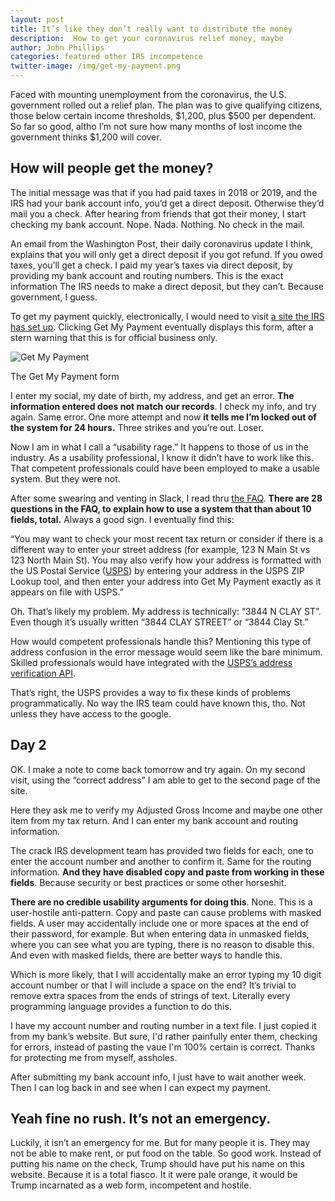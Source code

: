 ```yaml
---
layout: post
title: It’s like they don’t really want to distribute the money 
description:  How to get your coronavirus relief money, maybe
author: John Phillips
categories: featured other IRS incompetence 
twitter-image: /img/get-my-payment.png
---
```


Faced with mounting unemployment from the coronavirus, the U.S. government rolled out a relief plan. The plan was to give qualifying citizens, those below certain income thresholds, $1,200, plus $500 per dependent. So far so good, altho I’m not sure how many months of lost income the government thinks $1,200 will cover. 

## How will people get the money? 

The initial message was that if you had paid taxes in 2018 or 2019, and the IRS had your bank account info, you’d get a direct deposit. Otherwise they’d mail you a check. After hearing from friends that got their money, I start checking my bank account.  Nope. Nada. Nothing. No check in the mail.

An email from the Washington Post, their daily coronavirus update I think, explains that you will only get a direct deposit if you got refund. If you owed taxes, you’ll get a check. I paid my year’s taxes via direct deposit, by providing my bank account and routing numbers. This is the exact information The IRS needs to make a direct deposit, but they can’t. Because government, I guess. 

To get my payment quickly, electronically, I would need to visit [a site the IRS has set up](https://www.irs.gov/coronavirus/get-my-payment). Clicking Get My Payment eventually displays this form, after a stern warning that this is for official business only. 

<div>
<img src="{{page.twitter-image}}" class="full-width" alt="Get My Payment">
<p class="caption">The Get My Payment form</p>
</div>

I enter my social, my date of birth, my address, and get an error. **The information entered does not match our records**. I check my info, and try again. Same error. One more attempt and now **it tells me I’m locked out of the system for 24 hours.** Three strikes and you’re out. Loser.

Now I am in what I call a “usability rage.” It happens to those of us in the industry. As a usability professional, I know it didn’t have to work like this. That competent professionals could have been employed to make a usable system. But they were not. 

After some swearing and venting in Slack, I read thru [the FAQ](https://www.irs.gov/coronavirus/get-my-payment-frequently-asked-questions). **There are 28 questions in the FAQ,  to explain how to use a system that than about 10 fields, total.** Always a good sign. I eventually find this:  

“You may want to check your most recent tax return or consider if there is a different way to enter your street address (for example, 123 N Main St vs 123 North Main St).  You may also verify how your address is formatted with the US Postal Service ([USPS](https://tools.usps.com/zip-code-lookup.htm?byaddress)) by entering your address in the USPS ZIP Lookup tool, and then enter your address into Get My Payment exactly as it appears on file with USPS.”

Oh. That’s likely my problem. My address is technically: “3844 N CLAY ST”. Even though it’s usually written “3844 CLAY STREET” or “3844 Clay St.”

How would competent professionals handle this? Mentioning this type of address confusion in the error message would seem like the bare minimum. Skilled professionals would have integrated with the [USPS’s address verification API](https://www.usps.com/business/web-tools-apis/address-information-api.htm#_Toc34052586). 

That’s right, the USPS provides a way to fix these kinds of problems programmatically. No way the IRS team could have known this, tho. Not unless they have access to the google.

## Day 2

OK. I make a note to come back tomorrow and try again. On my second visit, using the “correct address” I am able to get to the second page of the site.

Here they ask me to verify my Adjusted Gross Income and maybe one other item from my tax return. And I can enter my bank account and routing information.

The crack IRS development team has provided two fields for each, one to enter the account number and another to confirm it. Same for the routing information. **And they have disabled copy and paste from working in these fields**. Because security or best practices or some other horseshit. 

**There are no credible usability arguments for doing this**. None. This is a user-hostile anti-pattern.  Copy and paste can cause problems with masked fields. A user may accidentally include one or more spaces at the end of their password, for example. But when entering data in unmasked fields, where you can see what you are typing, there is no reason to disable this. And even with masked fields, there are better ways to handle this. 

Which is more likely, that I will accidentally make an error typing my 10 digit account number or that I will include a space on the end? It’s trivial to remove extra spaces from the ends of strings of text. Literally every programming language provides a function to do this. 

I have my account number and routing number in a text file. I just copied it from my bank’s website. But sure, I'd rather painfully enter them, checking for errors, instead of pasting the vaue I'm 100% certain is correct. Thanks for protecting me from myself, assholes.

After submitting my bank account info, I just have to wait another week. Then I can log back in and see when I can expect my payment. 

## Yeah fine no rush. It’s not an emergency.

Luckily, it isn’t an emergency for me. But for many people it is. They may not be able to make rent, or put food on the table. So good work. Instead of putting his name on the check, Trump should have put his name on this website. Because it is a total fiasco. It it were pale orange, it would be Trump incarnated as a web form, incompetent and hostile. 



